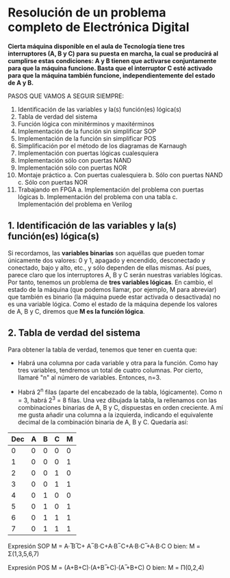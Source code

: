 # Resolución de un problema completo de Electrónica Digital

**Cierta máquina disponible en el aula de Tecnología tiene tres interruptores (A, B y C) para su puesta en marcha, la cual se producirá al cumplirse estas condiciones: A y B tienen que activarse conjuntamente para que la máquina funcione. Basta que el interruptor C esté activado para que la máquina también funcione, independientemente del estado de A y B.**

PASOS QUE VAMOS A SEGUIR SIEMPRE:

1. Identificación de las variables y la(s) función(es) lógica(s)
2. Tabla de verdad del sistema
3. Función lógica con minitérminos y maxitérminos
4. Implementación de la función sin simplificar SOP
5. Implementación de la función sin simplificar POS
6. Simplificación por el método de los diagramas de Karnaugh
7. Implementación con puertas lógicas cualesquiera
8. Implementación sólo con puertas NAND
9. Implementación sólo con puertas NOR
10. Montaje práctico
  a. Con puertas cualesquiera
  b. Sólo con puertas NAND
  c. Sólo con puertas NOR
11. Trabajando en FPGA
  a. Implementación del problema con puertas lógicas
  b. Implementación del problema con una tabla
  c. Implementación del problema en Verilog

## 1. Identificación de las variables y la(s) función(es) lógica(s)

Si recordamos, las **variables binarias** son aquéllas que pueden tomar únicamente dos valores: 0 y 1, apagado y encendido, desconectado y conectado, bajo y alto, etc., y sólo dependen de ellas mismas.
Así pues, parece claro que los interruptores A, B y C serán nuestras variables lógicas. Por tanto, tenemos un problema de **tres variables lógicas**.
En cambio, el estado de la máquina (que podemos llamar, por ejemplo, M para abreviar) que también es binario (la máquina puede estar activada o desactivada) no es una variable lógica. Como el estado de la máquina depende los valores de A, B y C, diremos que **M es la función lógica**.


## 2. Tabla de verdad del sistema

Para obtener la tabla de verdad, tenemos que tener en cuenta que:
- Habrá una columna por cada variable y otra para la función. Como hay tres variables, tendremos un total de cuatro columnas. Por cierto, llamaré "n" al número de variables. Entonces, n=3.

- Habrá 2<sup>n</sup> filas (aparte del encabezado de la tabla, lógicamente). Como n = 3, habrá 2<sup>3</sup> = 8 filas.
Una vez dibujada la tabla, la rellenamos con las combinaciones binarias de A, B y C, dispuestas en orden creciente.
A mí me gusta añadir una columna a la izquierda, indicando el equivalente decimal de la combinación binaria de A, B y C. Quedaría así:

Dec  | A  | B  | C  | M
--|---|---|---|--
0 | 0  | 0  | 0  | 0
1  | 0  | 0  | 0  | 1
2  | 0  | 0  | 1  | 0
3  | 0  | 0  | 1  | 1
4  | 0  | 1  | 0  | 0
5  | 0  | 1  | 0  | 1
6  | 0  | 1  | 1  | 1
7  | 0  | 1  | 1  | 1

Expresión SOP
M = A· ̅B ̅C+ A ̅·B·C+A·B ̅·C+A·B·C ̅+A·B·C
O bien: M = Σ(1,3,5,6,7)

Expresión POS
M = (A+B+C)·(A+B ̅+C)·(A ̅+B+C)
O bien: M = Π(0,2,4)
